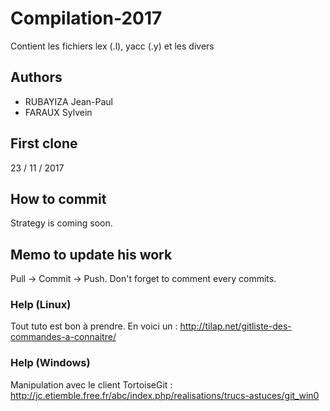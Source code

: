 # Compilation-2017
Contient les fichiers lex (.l), yacc (.y) et les divers 

## Authors

- RUBAYIZA Jean-Paul
- FARAUX Sylvein

## First clone
23 / 11 / 2017

## How to commit

Strategy is coming soon.

## Memo to update his work

Pull -> Commit -> Push.
Don't forget to comment every commits.

### Help (Linux)

Tout tuto est bon à prendre. En voici un : http://tilap.net/gitliste-des-commandes-a-connaitre/

### Help (Windows)

Manipulation avec le client TortoiseGit : http://jc.etiemble.free.fr/abc/index.php/realisations/trucs-astuces/git_win0
